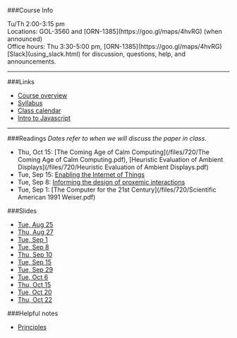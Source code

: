 ###Course Info
<p class="smaller">
	<div class='wrapline'>Tu/Th 2:00-3:15 pm</div>
	<div class='wrapline'>Locations: GOL-3560 and
		[ORN-1385](https://goo.gl/maps/4hvRG) (when announced)</div>
	<div class='wrapline'>Office hours: Thu 3:30-5:00 pm,
		[ORN-1385](https://goo.gl/maps/4hvRG)</div>
	<div class='wrapline'>[Slack](using_slack.html) for discussion,
	questions, help, and announcements.</div>
</p>

<hr>

###Links
- <span class="fa fa-fw fa-file-o"></span>[Course overview](index.html)
- <span class="fa fa-fw fa-file-pdf-o"></span>[Syllabus](syllabus-v3.pdf)
- <span class="fa fa-fw fa-calendar"></span>[Class
	calendar](https://www.google.com/calendar/embed?src=fka1qfv64r69a6a72hqk6u3ai4%40group.calendar.google.com&ctz=America/New_York)
- <span class="fa fa-fw fa-file-o"></span>[Intro to
	Javascript](intro_to_js.html)

<hr>

###Readings
_Dates refer to when we will discuss the paper in class._

- Thu, Oct 15: [The Coming Age of Calm Computing](/files/720/The Coming Age of Calm Computing.pdf),
	[Heuristic Evaluation of Ambient Displays](/files/720/Heuristic Evaluation of Ambient Displays.pdf)	
- Tue, Sep 15: [Enabling the Internet of
	Things](http://ieeexplore.ieee.org/xpl/articleDetails.jsp?arnumber=7030240)
- Tue, Sep 8: [Informing the design of proxemic
	interactions](ieeexplore.ieee.org/xpl/articleDetails.jsp?arnumber=6127852)
- Tue, Sep 1: [The Computer for the 21st
	Century](/files/720/Scientific American 1991 Weiser.pdf)

###Slides
- [Tue, Aug 25](slides/HCIN720-01.pdf)
- [Thu, Aug 27](slides/HCIN720-02.pdf)
- [Tue, Sep 1](slides/HCIN720-03.pdf)
- [Tue, Sep 8](slides/HCIN720-04.pdf)
- [Thu, Sep 10](slides/HCIN720-05.pdf)
- [Tue, Sep 15](class7-electronics.html)
- [Tue, Sep 29](slides/HCIN720-07.pdf)
- [Tue, Oct 6](slides/HCIN720-08.pdf)
- [Thu, Oct 15](slides/HCIN720-09.pdf)
- [Tue, Oct 20](slides/HCIN720-10.pdf)
- [Thu, Oct 22](slides/HCIN720-11.pdf)

###Helpful notes
- [Principles](principles.html)
